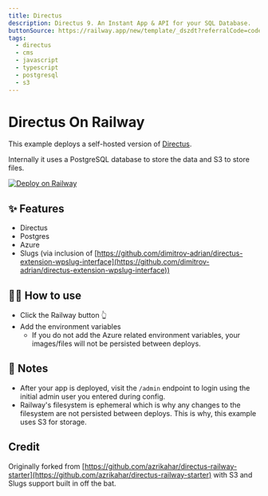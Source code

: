 ```yaml
---
title: Directus
description: Directus 9. An Instant App & API for your SQL Database.
buttonSource: https://railway.app/new/template/_dszdt?referralCode=codedgeekery
tags:
  - directus
  - cms
  - javascript
  - typescript
  - postgresql
  - s3
---
```


# Directus On Railway

This example deploys a self-hosted version of [Directus](https://directus.io). 

Internally it uses a PostgreSQL database to store the data and S3 to store files.

[![Deploy on Railway](https://railway.app/button.svg)](https://railway.app/template/QpL4rC)

## ✨ Features

- Directus
- Postgres
- Azure
- Slugs (via inclusion of [https://github.com/dimitrov-adrian/directus-extension-wpslug-interface](https://github.com/dimitrov-adrian/directus-extension-wpslug-interface))

## 💁‍♀️ How to use

- Click the Railway button 👆
- Add the environment variables
  - If you do not add the Azure related environment variables, your images/files will not be persisted between deploys.

## 📝 Notes

- After your app is deployed, visit the `/admin` endpoint to login using the initial admin user you entered during config.
- Railway's filesystem is ephemeral which is why any changes to the filesystem are not persisted between deploys. This is why, this example uses S3 for storage.

## Credit

Originally forked from [https://github.com/azrikahar/directus-railway-starter](https://github.com/azrikahar/directus-railway-starter) with S3 and Slugs support built in off the bat.
